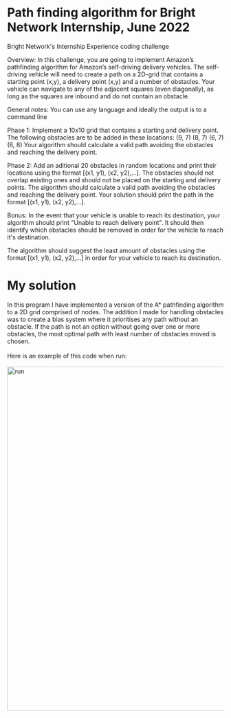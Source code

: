 <h1>Path finding algorithm for Bright Network Internship, June 2022</h1>
Bright Network's Internship Experience coding challenge

Overview:
In this challenge, you are going to implement Amazon’s pathfinding algorithm for Amazon’s self-driving delivery vehicles.
The self-driving vehicle will need to create a path on a 2D-grid that contains a starting point (x,y), a delivery point (x,y)
and a number of obstacles. Your vehicle can navigate to any of the adjacent squares (even diagonally), as long as the
squares are inbound and do not contain an obstacle.

General notes:
You can use any language and ideally the output is to a command line

Phase 1:
Implement a 10x10 grid that contains a starting and delivery point. The following obstacles are to be added in these locations:
(9, 7) (8, 7) (6, 7) (6, 8)
Your algorithm should calculate a valid path avoiding the obstacles and reaching the delivery point.

Phase 2:
Add an aditional 20 obstacles in random locations and print their locations using the format [(x1, y1), (x2, y2),...].
The obstacles should not overlap existing ones and should not be placed on the starting and delivery points.
The algorithm should calculate a valid path avoiding the obstacles and reaching the delivery point.
Your solution should print the path in the format [(x1, y1), (x2, y2),...].

Bonus:
In the event that your vehicle is unable to reach its destination, your algorithm should print "Unable to reach delivery point".
It should then identify which obstacles should be removed in order for the vehicle to reach it's destination.

The algorithm should suggest the least amount of obstacles using the format [(x1, y1), (x2, y2),...] in order for your vehicle to reach its destination.

<h1>My solution</h1>

In this program I have implemented a version of the A* pathfinding algorithm to a 2D grid comprised of nodes. The addition I made for handling obstacles was to create a bias system where it prioritises any path without an obstacle. If the path is not an option without going over one or more obstacles, the most optimal path with least number of obstacles moved is chosen.
<br><br>
Here is an example of this code when run:<br><br>
<img src="https://i.imgur.com/yqX6dAh.png" width="800" alt="run">
